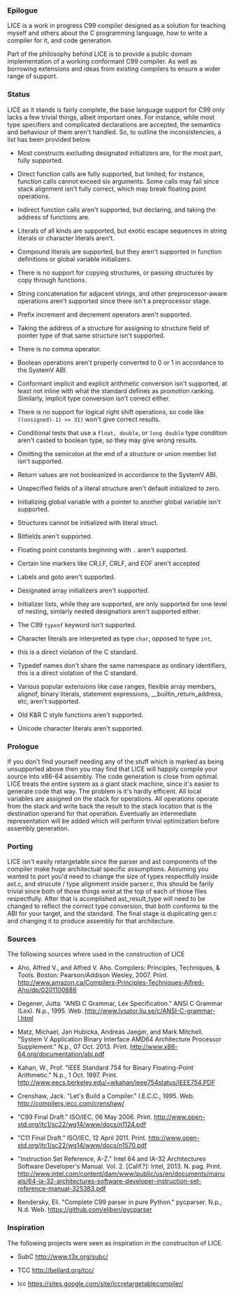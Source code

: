 ### Epilogue
LICE is a work in progress C99 compiler designed as a solution for
teaching myself and others about the C programming language, how to
write a compiler for it, and code generation.

Part of the philosophy behind LICE is to provide a public domain
implementation of a working conformant C99 compiler. As well as borrowing
extensions and ideas from existing compilers to ensure a wider range of
support.

### Status
LICE as it stands is fairly complete, the base language support for C99
only lacks a few trivial things, albeit important ones. For instance, while
most type specifiers and complicated declarations are accepted, the semantics
and behaviour of them aren't handled. So, to outline the inconsistencies,
a list has been provided below.

-   Most constructs excluding designated initializers are, for the most part,
    fully supported.

-   Direct function calls are fully supported, but limited; for instance,
    function calls cannot exceed six arguments. Some calls may fail since
    stack alignment isn't fully correct, which may break floating point
    operations.

-   Indirect function calls aren't supported, but declaring, and taking
    the address of functions are.

-   Literals of all kinds are supported, but exotic escape sequences in
    string literals or character literals aren't.

-   Compound literals are supported, but they aren't supported in function
    definitions or global variable initializers.

-   There is no support for copying structures, or passing structures by
    copy through functions.

-   String concatenation for adjacent strings, and other preprocessor-aware
    operations aren't supported since there isn't a preprocessor stage.

-   Prefix increment and decrement operators aren't supported.

-   Taking the address of a structure for assigning to structure field of pointer
    type of that same structure isn't supported.

-   There is no comma operator.

-   Boolean operations aren't properly converted to 0 or 1 in accordance
    to the SystemV ABI.

-   Conformant implicit and explicit arithmetic conversion isn't supported,
    at least not inline with what the standard defines as promotion ranking.
    Similarly, implicit type conversion isn't correct either.

-   There is no support for logical right shift operations, so code like
    `((unsigned)-1) >> 31)` won't give correct results.

-   Conditional tests that use a `float, double`, or `long double` type
    condition aren't casted to boolean type, so they may give wrong
    results.

-   Omitting the semicolon at the end of a structure or union member list
    isn't supported.

-   Return values are not booleanized in accordance to the SystemV ABI.

-   Unspecified fields of a literal structure aren't default initialized
    to zero.

-   Initializing global variable with a pointer to another global variable
    isn't supported.

-   Structures cannot be initialized with literal struct.

-   Bitfields aren't supported.

-   Floating point constants beginning with `.` aren't supported.

-   Certain line markers like CR,LF, CRLF, and EOF aren't accepted

-   Labels and goto aren't supported.

-   Designated array initializers aren't supported.

-   Initializer lists, while they are supported, are only supported for one
    level of nesting, simlarly nested designatiors aren't supported either.

-   The C99 `typeof` keyword isn't supported.

-   Character literals are interpreted as type `char`, opposed to type `int`,
-   this is a direct violation of the C standard.

-   Typedef names don't share the same namespace as ordinary identifiers, this
    is a direct violation of the C standard.

-   Various popular extensions like case ranges, flexible array members, alignof,
    binary literals, statement expressions, __builtin_return_address, etc,
    aren't supported.

-   Old K&R C style functions aren't supported.

-   Unicode character literals aren't supported.

### Prologue
If you don't find yourself needing any of the stuff which is marked as being
unsupported above then you may find that LICE will happily compile your
source into x86-64 assembly. The code generation is close from optimal.
LICE treats the entire system as a giant stack machine, since it's easier
to generate code that way. The problem is it's hardly efficent. All local
variables are assigned on the stack for operations. All operations operate
from the stack and write back the result to the stack location that is
the destination operand for that operation. Eventually an intermediate
representation will be added which will perform trivial optimization before
assembly generation.

### Porting
LICE isn't easily retargetable since the parser and ast components of the
compiler make huge architectual specific assumptions. Assuming you wanted
to port you'd need to change the size of types respectfully inside ast.c,
and strucute / type alignment inside parser.c, this should be farily
trivial since both of those things exist at the top of each of those files
respectfully. After that is acomplished ast_result_type will need to be
changed to reflect the correct type conversion, that both conforms to
the ABI for your target, and the standard. The final stage is duplicating
gen.c and changing it to produce assembly for that architecture.


### Sources
The following sources where used in the construction of LICE

-   Aho, Alfred V., and Alfred V. Aho. Compilers: Principles, Techniques, & Tools. Boston: Pearson/Addison Wesley, 2007. Print.
    http://www.amazon.ca/Compilers-Principles-Techniques-Alfred-Aho/dp/0201100886

-   Degener, Jutta. "ANSI C Grammar, Lex Specification." ANSI C Grammar (Lex). N.p., 1995. Web.
    http://www.lysator.liu.se/c/ANSI-C-grammar-l.html

-   Matz, Michael, Jan Hubicka, Andreas Jaeger, and Mark Mitchell. "System V Application Binary Interface AMD64 Architecture Processor Supplement." N.p., 07 Oct. 2013. Print.
    http://www.x86-64.org/documentation/abi.pdf

-   Kahan, W., Prof. "IEEE Standard 754 for Binary Floating-Point Arithmetic." N.p., 1 Oct. 1997. Print.
    http://www.eecs.berkeley.edu/~wkahan/ieee754status/IEEE754.PDF

-   Crenshaw, Jack. "Let's Build a Compiler." I.E.C.C., 1995. Web.
    http://compilers.iecc.com/crenshaw/

-   "C99 Final Draft." ISO/IEC, 06 May 2006. Print.
    http://www.open-std.org/jtc1/sc22/wg14/www/docs/n1124.pdf

-   "C11 Final Draft." ISO/IEC, 12 April 2011. Print.
    http://www.open-std.org/jtc1/sc22/wg14/www/docs/n1570.pdf

-   "Instruction Set Reference, A-Z." Intel 64 and IA-32 Architectures Software Developer's Manual. Vol. 2. [Calif.?]: Intel, 2013. N. pag. Print.
    http://www.intel.com/content/dam/www/public/us/en/documents/manuals/64-ia-32-architectures-software-developer-instruction-set-reference-manual-325383.pdf

-   Bendersky, Eli. "Complete C99 parser in pure Python." pycparser. N.p., N.d. Web.
    https://github.com/eliben/pycparser

### Inspiration
The following projects were seen as inspiration in the construciton of
LICE.

-   SubC
    http://www.t3x.org/subc/

-   TCC
    http://bellard.org/tcc/

-   lcc
    https://sites.google.com/site/lccretargetablecompiler/
